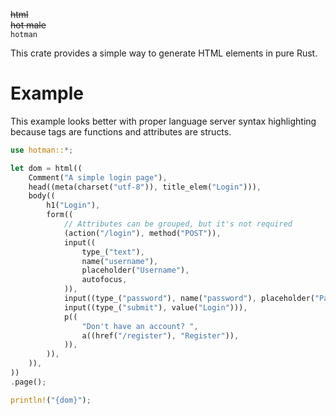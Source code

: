 ~~html~~
<br>
~~hot male~~
<br>
`hotman`

This crate provides a simple way to generate HTML elements in pure Rust.

# Example

This example looks better with proper language server syntax highlighting
because tags are functions and attributes are structs.
```rust
use hotman::*;

let dom = html((
    Comment("A simple login page"),
    head((meta(charset("utf-8")), title_elem("Login"))),
    body((
        h1("Login"),
        form((
            // Attributes can be grouped, but it's not required
            (action("/login"), method("POST")),
            input((
                type_("text"),
                name("username"),
                placeholder("Username"),
                autofocus,
            )),
            input((type_("password"), name("password"), placeholder("Password"))),
            input((type_("submit"), value("Login"))),
            p((
                "Don't have an account? ",
                a((href("/register"), "Register")),
            )),
        )),
    )),
))
.page();

println!("{dom}");
```